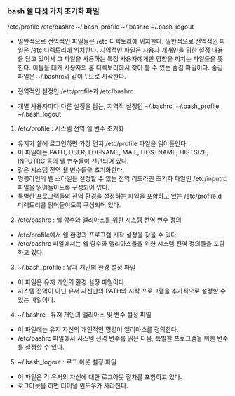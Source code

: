 ### bash 쉘 다섯 가지 초기화 파일
/etc/profile
/etc/bashrc
~/.bash_profile
~/.bashrc
~/.bash_logout

- 일반적으로 전역적인 파일들은 /etc 디렉토리에 위치한다. 일반적으로 전역적인 파일은 /etc 디렉토리에 위치한다. 지역적인 파일은 사용자 개개인을 위한 설정 내용을 담고 있어서 그 파일을 사용하는 특정 사용자에게만 영향을 끼치는 파일들을 뜻한다. 이들을 대개 사용자의 홈 디렉토리에서 찾아 볼 수 있는 숨김 파일이다. 숨김 파일은 ~/.bashrc와 같이 ‘.’으로 시작한다.

- 전역적인 설정인 /etc/profile과 /etc/bashrc
- 개별 사용자마다 다른 설정을 담는, 지역적 설정인 ~/.bashrc, ~/.bash_profile, ~/.bash_logout


1. /etc/profile : 시스템 전역 쉘 변수 초기화
- 유저가 쉘에 로그인하면 가장 먼저 /etc/profile 파일을 읽어들인다.
- 이 파일에는 PATH, USER, LOGNAME, MAIL, HOSTNAME, HISTSIZE, INPUTRC 등의 쉘 변수들이 선언되어 있다.
- 같은 시스템 전역 쉘 변수들을 초기화한다.
- 명령라인의 벨 스타일을 설정할 수 있는 전역 리드라인 초기화 파일인 /etc/inputrc 파일을 읽어들이도록 구성되어 있다.
- 특별한 프로그램들의 전역 환경을 설정하는 파일을 포함하고 있는 /etc/profile.d 디렉토리를 읽어들이도록 구성되어 있다.

2. /etc/bashrc : 쉘 함수와 앨리아스를 위한 시스템 전역 변수 정의
- /etc/profile에서 쉘 환경과 프로그램 시작 설정을 찾을 수 있다.
- /etc/bashrc 파일에서는 쉘 함수와 앨리아스들을 위한 시스템 전역 정의들을 포함하고 있다.

3. ~/.bash_profile : 유저 개인의 한경 설정 파일
- 이 파일은 유저 개인의 환경 설정 파일이다.
- 시스템 전역이 아닌 유저 자신만의 PATH와 시작 프로그램을 추가적으로 설정할 수 있는 파일이다.

4. ~/.bashrc : 유저 개인의 앨리아스 및 변수 설정 파일
- 이 파일에는 유저 자신의 개인적인 명령어 앨리아스를 정의한다.
- /etc/bashrc 파일에서 시스템 전역 변수를 읽은 다음, 특별한 프로그램을 위한 변수를 설정할 수 있다.

5. ~/.bash_logout : 로그 아웃 설정 파일
- 이 파일은 각 유저의 자신에 대한 로그아웃 절차를 포함하고 있다.
- 로그아웃을 하면 터미널 윈도우가 사라진다.

